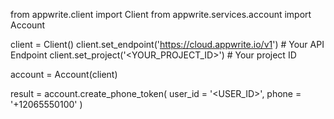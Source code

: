 from appwrite.client import Client
from appwrite.services.account import Account

client = Client()
client.set_endpoint('https://cloud.appwrite.io/v1') # Your API Endpoint
client.set_project('<YOUR_PROJECT_ID>') # Your project ID

account = Account(client)

result = account.create_phone_token(
    user_id = '<USER_ID>',
    phone = '+12065550100'
)
